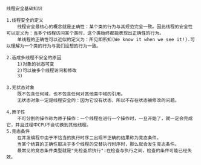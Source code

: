 	线程安全基础知识
  
	1.线程安全的定义
		线程安全最核心的概念就是正确性：某个类的行为与其规范完全一致。因此线程的安全性可以定义为：当多个线程访问某个类时，这个类始终都能表现出正确性的行为。
		单线程的正确性可以近似的定义为：所见即所知(We know it when we see it!).可以理解为一个类的行为与我们设想的行为一致。
      
	2.造成多线程不安全的原因
		1)对象的状态可变
    	2)可以被多个线程访问和修改
    	3)
  
	3.无状态对象
    	既不包含任何域，也不包含任何对其他类中域的引用。
    	无状态对象一定是线程安全的：因为它没有状态，所以不存在状态被修改的问题。
    
	4.原子性
    	不可分割的操作称为原子操作：一个线程在进行一个操作时，一旦开始了，就一定会完成它，并且过程中CPU不会切换到其他线程。
	5.竞态条件
    	在并发编程中由于不恰当的执行时序二出现不正确的结果称为竞态条件。
    	当某个结算的正确性取决于多个线程的交替执行时序时，那么就会发生竞态条件。
    	最常见的竞态条件类型就是"先检查后执行":在检查与执行之间，检查的条件可能已经失效。
